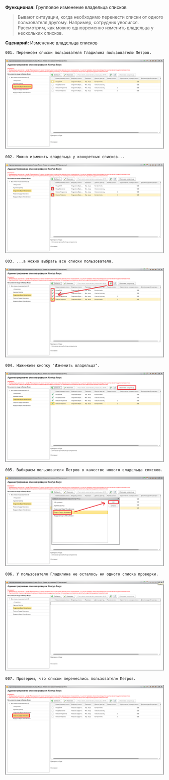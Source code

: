 **Функционал:** Групповое изменение владельца списков

> Бывают ситауации, когда необходимо перенести списки от одного пользователя другому. Например, сотрудник уволился.
> Рассмотрим, как можно одновременно изменить владельца у нескольких списков.

**Сценарий:** Изменение владельца списков

	001. Перенесем списки пользователя Гладилина пользователю Петров.
![](Групповое_изменение_владельца_списков/Групповое_изменение_владельца_списков_5_Изменение_владельца_списков_001.png)

	002. Можно изменить владельца у конкретных списков...
![](Групповое_изменение_владельца_списков/Групповое_изменение_владельца_списков_12_Изменение_владельца_списков_002.png)

	003. ...а можно выбрать все списки пользователя.
![](Групповое_изменение_владельца_списков/Групповое_изменение_владельца_списков_13_Изменение_владельца_списков_003.png)

	004. Нажимаем кнопку "Изменить владельца".
![](Групповое_изменение_владельца_списков/Групповое_изменение_владельца_списков_14_Изменение_владельца_списков_004.png)

	005. Выбираем пользователя Петров в качестве нового владельца списков.
![](Групповое_изменение_владельца_списков/Групповое_изменение_владельца_списков_16_Изменение_владельца_списков_005.png)

	006. У пользователя Гладилина не осталось ни одного списка проверки.
![](Групповое_изменение_владельца_списков/Групповое_изменение_владельца_списков_19_Изменение_владельца_списков_006.png)

	007. Проверим, что списки перенеслись пользователю Петров.
![](Групповое_изменение_владельца_списков/Групповое_изменение_владельца_списков_20_Изменение_владельца_списков_007.png)
